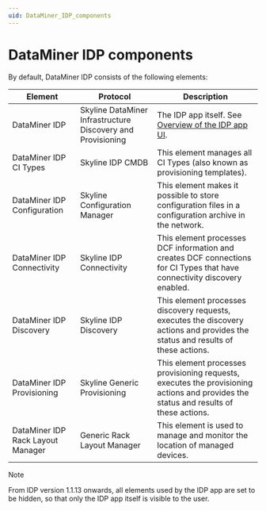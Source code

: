 ```yaml
---
uid: DataMiner_IDP_components
---
```


# DataMiner IDP components

By default, DataMiner IDP consists of the following elements:

| Element                           | Protocol                                                    | Description                                                                                                                           |
|-----------------------------------|-------------------------------------------------------------|---------------------------------------------------------------------------------------------------------------------------------------|
| DataMiner IDP                     | Skyline DataMiner Infrastructure Discovery and Provisioning | The IDP app itself. See [Overview of the IDP app UI](xref:Overview_of_the_IDP_app_UI).                                                  |
| DataMiner IDP CI Types            | Skyline IDP CMDB                                            | This element manages all CI Types (also known as provisioning templates).                                                             |
| DataMiner IDP Configuration       | Skyline Configuration Manager                               | This element makes it possible to store configuration files in a configuration archive in the network.                                |
| DataMiner IDP Connectivity        | Skyline IDP Connectivity                                    | This element processes DCF information and creates DCF connections for CI Types that have connectivity discovery enabled.             |
| DataMiner IDP Discovery           | Skyline IDP Discovery                                       | This element processes discovery requests, executes the discovery actions and provides the status and results of these actions.       |
| DataMiner IDP Provisioning        | Skyline Generic Provisioning                                | This element processes provisioning requests, executes the provisioning actions and provides the status and results of these actions. |
| DataMiner IDP Rack Layout Manager | Generic Rack Layout Manager                                 | This element is used to manage and monitor the location of managed devices.                                                           |

> [!NOTE]
> From IDP version 1.1.13 onwards, all elements used by the IDP app are set to be hidden, so that only the IDP app itself is visible to the user.
